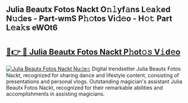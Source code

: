 ## Julia Beautx Fotos Nackt O𝚗𝚕yf𝚊ns L𝚎a𝚔ed N𝚞𝚍es - Part-wmS P𝚑𝚘tos Vi𝚍𝚎o - H𝚘𝚝 Part L𝚎a𝚔s eWOt6

# <h2><a href="http://kfd8g6t.oniu.top/?m=Julia+Beautx+Fotos+Nackt">🔗👉 🔴 Julia Beautx Fotos Nackt P𝚑ot𝚘𝚜 V𝚒d𝚎o</a></h2>

[![Julia Beautx Fotos Nackt Nu𝚍e𝚜](https://i.imgur.com/0qMVB7G.gif)](http://kfd8g6t.oniu.top/?m=Julia+Beautx+Fotos+Nackt)
Digital trendsetter Julia Beautx Fotos Nackt, recognized for sharing dance and lifestyle content, consisting of presentations and personal vlogs. Outstanding magician's assistant Julia Beautx Fotos Nackt, recognized for their remarkable abilities and accomplishments in assisting magicians.  
